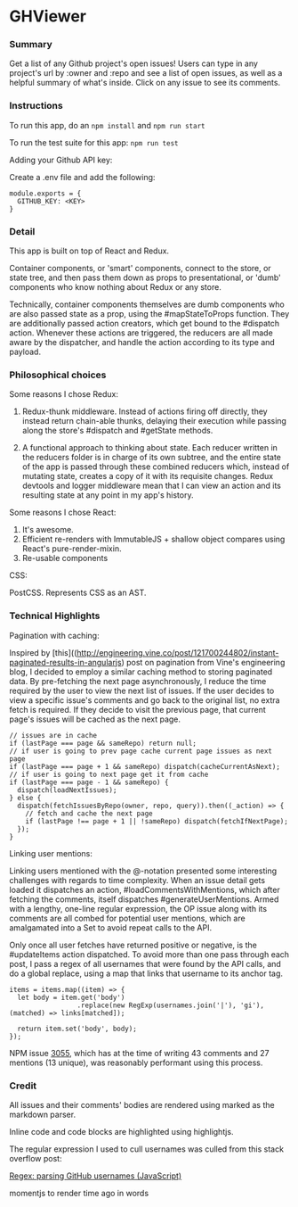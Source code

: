 # GHViewer

### Summary

Get a list of any Github project's open issues! Users can type in any project's url by :owner and :repo and see a list of open issues, as well as a helpful summary of what's inside. Click on any issue to see its comments.

### Instructions

To run this app, do an `npm install` and `npm run start`

To run the test suite for this app: `npm run test`

Adding your Github API key:

Create a .env file and add the following:

```
module.exports = {
  GITHUB_KEY: <KEY>
}
```

### Detail

This app is built on top of React and Redux.

Container components, or 'smart' components, connect to the store, or state tree, and then pass them down as props to presentational, or 'dumb' components who know nothing about Redux or any store.

Technically, container components themselves are dumb components who are also passed state as a prop, using the #mapStateToProps function. They are additionally passed action creators, which get bound to the #dispatch action. Whenever these actions are triggered, the reducers are all made aware by the dispatcher, and handle the action according to its type and payload.


### Philosophical choices

Some reasons I chose Redux:

1. Redux-thunk middleware. Instead of actions firing off directly, they instead return chain-able thunks, delaying their execution while passing along the store's #dispatch and #getState methods.

2. A functional approach to thinking about state. Each reducer written in the reducers folder is in charge of its own subtree, and the entire state of the app is passed through these combined reducers which, instead of mutating state, creates a copy of it with its requisite changes. Redux devtools and logger middleware mean that I can view an action and its resulting state at any point in my app's history.

Some reasons I chose React:

1. It's awesome.
2. Efficient re-renders with ImmutableJS + shallow object compares using React's pure-render-mixin.
3. Re-usable components

CSS:

PostCSS. Represents CSS as an AST.

### Technical Highlights

Pagination with caching:

Inspired by [this]((http://engineering.vine.co/post/121700244802/instant-paginated-results-in-angularjs) post on pagination from Vine's engineering blog, I decided to employ a similar caching method to storing paginated data. By pre-fetching the next page asynchronously, I reduce the time required by the user to view the next list of issues. If the user decides to view a specific issue's comments and go back to the original list, no extra fetch is required. If they decide to visit the previous page, that current page's issues will be cached as the next page.

```
// issues are in cache
if (lastPage === page && sameRepo) return null;
// if user is going to prev page cache current page issues as next page
if (lastPage === page + 1 && sameRepo) dispatch(cacheCurrentAsNext);
// if user is going to next page get it from cache
if (lastPage === page - 1 && sameRepo) {
  dispatch(loadNextIssues);
} else {
  dispatch(fetchIssuesByRepo(owner, repo, query)).then((_action) => {
    // fetch and cache the next page
    if (lastPage !== page + 1 || !sameRepo) dispatch(fetchIfNextPage);
  });
}
```

Linking user mentions:

Linking users mentioned with the @-notation presented some interesting challenges with regards to time complexity. When an issue detail gets loaded it dispatches an action, #loadCommentsWithMentions, which after fetching the comments, itself dispatches #generateUserMentions. Armed with a lengthy, one-line regular expression, the OP issue along with its comments are all combed for potential user mentions, which are amalgamated into a Set to avoid repeat calls to the API.

Only once all user fetches have returned positive or negative, is the #updateItems action dispatched. To avoid more than one pass through each post, I pass a regex of all usernames that were found by the API calls, and do a global replace, using a map that links that username to its anchor tag.

```
items = items.map((item) => {
  let body = item.get('body')
                 .replace(new RegExp(usernames.join('|'), 'gi'), (matched) => links[matched]);

  return item.set('body', body);
});
```  

NPM issue [3055](https://github.com/npm/npm/issues/3055), which has at the time of writing 43 comments and 27 mentions (13 unique), was reasonably performant using this process.  

### Credit

All issues and their comments' bodies are rendered using marked as the markdown parser.

Inline code and code blocks are highlighted using highlightjs.

The regular expression I used to cull usernames was culled from this stack overflow post:

[Regex: parsing GitHub usernames (JavaScript)](http://stackoverflow.com/questions/30281026/regex-parsing-github-usernames-javascript)

momentjs to render time ago in words
